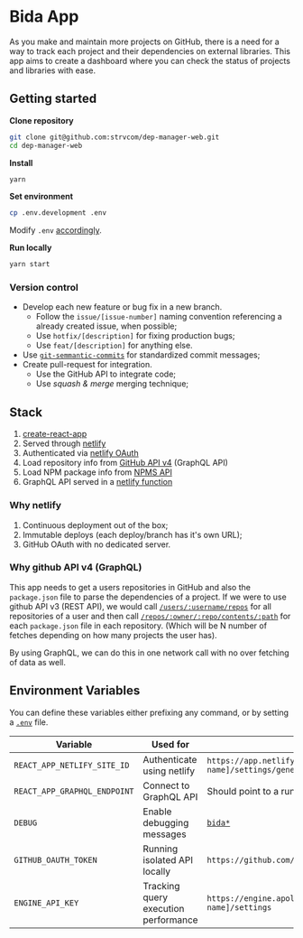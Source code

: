 # Bida App

As you make and maintain more projects on GitHub, there is a need for a way to track each project and their dependencies on external libraries. This app aims to create a dashboard where you can check the status of projects and libraries with ease.

## Getting started

**Clone repository**

```sh
git clone git@github.com:strvcom/dep-manager-web.git
cd dep-manager-web
```

**Install**

```sh
yarn
```

**Set environment**

```sh
cp .env.development .env
```

Modify `.env` [accordingly](#environment-variables).

**Run locally**

```sh
yarn start
```

### Version control

- Develop each new feature or bug fix in a new branch.
  - Follow the `issue/[issue-number]` naming convention referencing a already created issue, when possible;
  - Use `hotfix/[description]` for fixing production bugs;
  - Use `feat/[description]` for anything else.
- Use [`git-semmantic-commits`](https://seesparkbox.com/foundry/semantic_commit_messages) for standardized commit messages;
- Create pull-request for integration.
  - Use the GitHub API to integrate code;
  - Use _squash & merge_ merging technique;

## Stack

1. [create-react-app](https://github.com/facebook/create-react-app)
2. Served through [netlify](https://www.netlify.com/)
3. Authenticated via [netlify OAuth](https://www.netlify.com/docs/authentication-providers/)
4. Load repository info from [GitHub API v4](https://developer.github.com/v4/) (GraphQL API)
5. Load NPM package info from [NPMS API](https://api-docs.npms.io/)
6. GraphQL API served in a [netlify function](https://www.netlify.com/docs/functions/)

### Why netlify

1. Continuous deployment out of the box;
2. Immutable deploys (each deploy/branch has it's own URL);
3. GitHub OAuth with no dedicated server.

### Why github API v4 (GraphQL)

This app needs to get a users repositories in GitHub and also the `package.json` file to parse the dependencies of a project. If we were to use github API v3 (REST API), we would call [`/users/:username/repos`](https://developer.github.com/v3/repos/#list-your-repositories) for all repositories of a user and then call [`/repos/:owner/:repo/contents/:path`](https://developer.github.com/v3/repos/contents/#get-contents) for each `package.json` file in each repository. (Which will be N number of fetches depending on how many projects the user has).

By using GraphQL, we can do this in one network call with no over fetching of data as well.

## Environment Variables

You can define these variables either prefixing any command, or by setting a [`.env`](https://github.com/motdotla/dotenv) file.

| Variable                     | Used for                             | How to set                                                                    | Target      | Default                         |
| ---------------------------- | ------------------------------------ | ----------------------------------------------------------------------------- | ----------- | ------------------------------- |
| `REACT_APP_NETLIFY_SITE_ID`  | Authenticate using netlify           | `https://app.netlify.com/sites/[site-name]/settings/general#site-information` | production  |                                 |
| `REACT_APP_GRAPHQL_ENDPOINT` | Connect to GraphQL API               | Should point to a running API, either locally or remote                       | any         | `http://localhost:9000/graphql` |
| `DEBUG`                      | Enable debugging messages            | [`bida*`](https://github.com/visionmedia/debug)                               | any         |                                 |
| `GITHUB_OAUTH_TOKEN`         | Running isolated API locally         | `https://github.com/settings/tokens`                                          | development |                                 |
| `ENGINE_API_KEY`             | Tracking query execution performance | `https://engine.apollographql.com/service/[service name]/settings`            | development |                                 |
